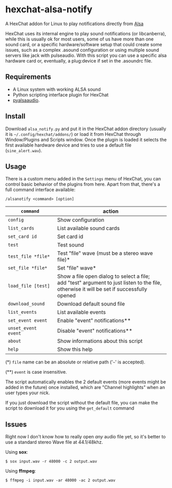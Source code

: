 # hexchat-alsa-notify
A HexChat addon for Linux to play notifications directly from
[Alsa](http://alsa-project.org)


HexChat uses its internal engine to play sound notifications (or libcanberra),
while this is usually ok for most users, some of us have more than one sound
card, or a specific hardware/software setup that could create some issues, such
as a complex .asound configuration or using multiple sound servers like jack
with pulseaudio.
With this script you can use a specific alsa hardware card or, eventually, a
plug:device if set in the .asoundrc file.

## Requirements
- A Linux system with working ALSA sound
- Python scripting interface plugin for HexChat
- [pyalsaaudio](http://larsimmisch.github.io/pyalsaaudio/).

## Install
Download `alsa_notify.py` and put it in the HexChat addon directory (usually it
is `~/.config/hexchat/addons/`) or load it from HexChat through Window/Plugins
and Scripts window.
Once the plugin is loaded it selects the first available hardware device and
tries to use a default file (`sine_alert.wav`).

## Usage
There is a custom menu added in the `Settings` menu of HexChat, you can control
basic behavior of the plugins from here. Apart from that, there's a full command
interface available:

    /alsanotify <command> [option]
`command`                 | action
--------------------------|-------
`config`                  |Show configuration
`list_cards`              |List available sound cards
`set_card id`             |Set card id
`test`                    |Test sound
`test_file *file*`        |Test "file" wave (must be a stereo wave file)*
`set_file *file*`         |Set "file" wave*
`load_file [test]`        |Show a file open dialog to select a file;<br/>add "test" argument to just listen to the file,<br/>otherwise it will be set if successfully opened
`download_sound`          |Download default sound file
`list_events`             |List available events
`set_event event`         |Enable "event" notifications**
`unset_event event`       |Disable "event" notifications**
`about`                   |Show informations about this script
`help`                    |Show this help

(*) `file` name can be an absolute or relative path ('`~`' is accepted).

(**) `event` is case insensitive.


The script automatically enables the 2 default events (more events might be
added in the future) once installed, which are "Channel highlights" when an
user types your nick.

If you just download the script without the default file, you can make the
script to download it for you using the `get_default` command


## Issues
Right now I don't know how to really open _any_ audio file yet, so it's better
to use a standard stereo Wave file at 44.1/48khz.

Using **sox**:

    $ sox input.wav -r 48000 -c 2 output.wav

Using **ffmpeg**:

    $ ffmpeg -i input.wav -ar 48000 -ac 2 output.wav
